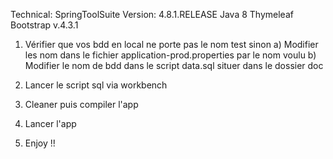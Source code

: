 Technical:
SpringToolSuite Version: 4.8.1.RELEASE
Java 8
Thymeleaf
Bootstrap v.4.3.1


1)  Vérifier que vos bdd en local ne porte pas le nom test sinon
    a) Modifier les nom dans le fichier application-prod.properties par le nom voulu
    b) Modifier le nom de bdd dans le script data.sql situer dans le dossier doc
    
2) Lancer le script sql via workbench
6) Cleaner puis compiler l'app
7) Lancer l'app
8) Enjoy !!
